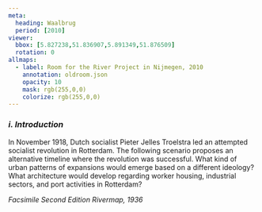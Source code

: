 ```yaml
---
meta:
  heading: Waalbrug
  period: [2010]
viewer:
  bbox: [5.827238,51.836907,5.891349,51.876509]
  rotation: 0
allmaps:
  - label: Room for the River Project in Nijmegen, 2010
    annotation: oldroom.json
    opacity: 10
    mask: rgb(255,0,0)
    colorize: rgb(255,0,0)
---
```


### _i.    Introduction_

In November 1918, Dutch socialist Pieter Jelles Troelstra led an attempted socialist revolution in Rotterdam. The following scenario proposes an alternative timeline where the revolution was successful. What kind of urban patterns of expansions would emerge based on a different ideology? What architecture would develop regarding worker housing, industrial sectors, and port activities in Rotterdam?

_Facsimile Second Edition Rivermap, 1936_
